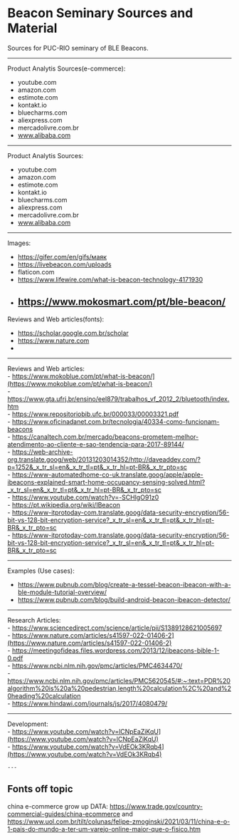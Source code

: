 # Beacon Seminary Sources and Material

Sources for PUC-RIO seminary of BLE Beacons.

---
Product Analytis Sources(e-commerce):  
 - youtube.com
 - amazon.com
 - estimote.com
 - kontakt.io
 - bluecharms.com
 - aliexpress.com
 - mercadolivre.com.br
 - www.alibaba.com  

---
Product Analytis Sources:  
 - youtube.com
 - amazon.com
 - estimote.com
 - kontakt.io
 - bluecharms.com
 - aliexpress.com
 - mercadolivre.com.br
 - www.alibaba.com

 ---
 Images:  
  - https://gifer.com/en/gifs/маяк
  - https://livebeacon.com/uploads
  - flaticon.com
  - https://www.lifewire.com/what-is-beacon-technology-4171930
  - https://www.mokosmart.com/pt/ble-beacon/
    ---
  Reviews and Web articles(fonts):
   - https://scholar.google.com.br/scholar
   - https://www.nature.com
   - 
   
  ---
  Reviews and Web articles:  
    - https://www.mokoblue.com/pt/what-is-beacon/](https://www.mokoblue.com/pt/what-is-beacon/)  
    - https://www.gta.ufrj.br/ensino/eel879/trabalhos_vf_2012_2/bluetooth/index.htm  
    - https://www.repositoriobib.ufc.br/000033/00003321.pdf  
    - https://www.oficinadanet.com.br/tecnologia/40334-como-funcionam-beacons  
    - https://canaltech.com.br/mercado/beacons-prometem-melhor-atendimento-ao-cliente-e-sao-tendencia-para-2017-89144/  
    - https://web-archive-org.translate.goog/web/20131203014352/http://daveaddey.com/?p=1252&_x_tr_sl=en&_x_tr_tl=pt&_x_tr_hl=pt-BR&_x_tr_pto=sc  
    - https://www-automatedhome-co-uk.translate.goog/apple/apple-ibeacons-explained-smart-home-occupancy-sensing-solved.html?_x_tr_sl=en&_x_tr_tl=pt&_x_tr_hl=pt-BR&_x_tr_pto=sc  
    - https://www.youtube.com/watch?v=-SCHlgO91z0  
    - https://pt.wikipedia.org/wiki/IBeacon  
    - https://www-itprotoday-com.translate.goog/data-security-encryption/56-bit-vs-128-bit-encryption-service?_x_tr_sl=en&_x_tr_tl=pt&_x_tr_hl=pt-BR&_x_tr_pto=sc  
    - https://www-itprotoday-com.translate.goog/data-security-encryption/56-bit-vs-128-bit-encryption-service?_x_tr_sl=en&_x_tr_tl=pt&_x_tr_hl=pt-BR&_x_tr_pto=sc  
    
  ---
  Examples (Use cases):  
   - https://www.pubnub.com/blog/create-a-tessel-beacon-ibeacon-with-a-ble-module-tutorial-overview/  
   - https://www.pubnub.com/blog/build-android-beacon-ibeacon-detector/  
   
  ---
  Research Articles:  
    - https://www.sciencedirect.com/science/article/pii/S1389128621005697  
    - https://www.nature.com/articles/s41597-022-01406-2](https://www.nature.com/articles/s41597-022-01406-2)  
    - https://meetingofideas.files.wordpress.com/2013/12/ibeacons-bible-1-0.pdf  
    - https://www.ncbi.nlm.nih.gov/pmc/articles/PMC4634470/  
    - https://www.ncbi.nlm.nih.gov/pmc/articles/PMC5620545/#:~:text=PDR%20algorithm%20is%20a%20pedestrian,length%20calculation%2C%20and%20heading%20calculation  
    - https://www.hindawi.com/journals/js/2017/4080479/   
    
   ---
   Development:  
    - https://www.youtube.com/watch?v=lCNpEaZiKqU](https://www.youtube.com/watch?v=lCNpEaZiKqU)  
    - https://www.youtube.com/watch?v=VdEOk3KRqb4](https://www.youtube.com/watch?v=VdEOk3KRqb4)  
    
    ---
   ## Fonts off topic
   
   china e-commerce grow up DATA: https://www.trade.gov/country-commercial-guides/china-ecommerce and https://www.uol.com.br/tilt/colunas/felipe-zmoginski/2021/03/11/china-e-o-1-pais-do-mundo-a-ter-um-varejo-online-maior-que-o-fisico.htm
 
